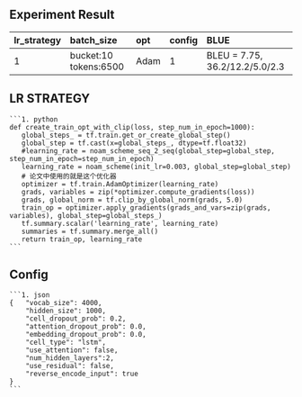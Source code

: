 ## Experiment Result
| lr_strategy |batch_size | opt |config|BLUE|
|:--------|:------- |:---- |:---|:---|
| 1       | bucket:10 tokens:6500 | Adam |1|BLEU = 7.75, 36.2/12.2/5.0/2.3|


## LR STRATEGY

    ```1. python
    def create_train_opt_with_clip(loss, step_num_in_epoch=1000):
       global_steps_ = tf.train.get_or_create_global_step()
       global_step = tf.cast(x=global_steps_, dtype=tf.float32)
       #learning_rate = noam_scheme_seq_2_seq(global_step=global_step, step_num_in_epoch=step_num_in_epoch)
       learning_rate = noam_scheme(init_lr=0.003, global_step=global_step)
       # 论文中使用的就是这个优化器
       optimizer = tf.train.AdamOptimizer(learning_rate)
       grads, variables = zip(*optimizer.compute_gradients(loss))
       grads, global_norm = tf.clip_by_global_norm(grads, 5.0)
       train_op = optimizer.apply_gradients(grads_and_vars=zip(grads, variables), global_step=global_steps_)
       tf.summary.scalar('learning_rate', learning_rate)
       summaries = tf.summary.merge_all()
       return train_op, learning_rate
    ```
## Config
    
    ```1. json
    {   "vocab_size": 4000,
        "hidden_size": 1000,
        "cell_dropout_prob": 0.2,
        "attention_dropout_prob": 0.0,
        "embedding_dropout_prob": 0.0,
        "cell_type": "lstm",
        "use_attention": false,
        "num_hidden_layers":2,
        "use_residual": false,
        "reverse_encode_input": true
    }
    ```